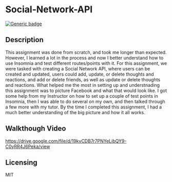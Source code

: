 # Social-Network-API

  [![Generic badge](https://img.shields.io/badge/License-MIT-green.svg)](https://choosealicense.com/licenses/mit/.)
  
## Description

This assignment was done from scratch, and took me longer than expected. However, I learned a lot in the process and now I better understand how to use Insomnia and test different routes/points with it. For this assignment, we were tasked with creating a Social Network API, where users can be created and updated, users could add, update, or delete thoughts and reactions, and add or delete friends, as well as update or delete thoughts and reactions. What helped me the most in setting up and understnading this assignment was to picture Facebook and what that would look like. I got some help from my Instructor on how to set up a couple of test points in Insomnia, then I was able to do several on my own, and then talked through a few more with my tutor. By the time I completed this assignment, I had a much better understanding of the big picture and how it all works. 


## Walkthough Video

https://drive.google.com/file/d/19kvCDB7r7PNYeLibQY9-C0yRR4J6Peka/view

## Licensing 
  MIT
